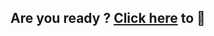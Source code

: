 ## Are you ready ? [Click here](https://repl.it/@TridibSamanta/Game?embed=1&output=1#index.js) to :rocket:
